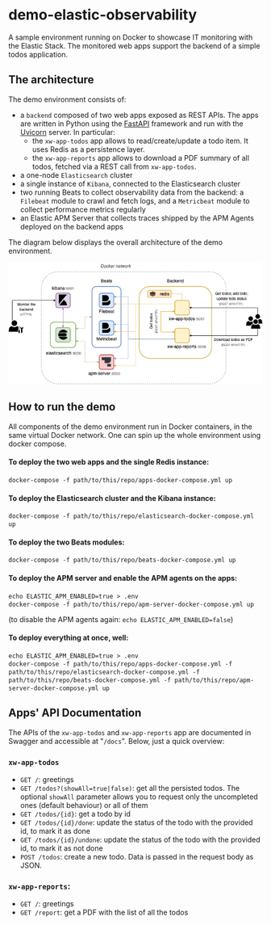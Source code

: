 # demo-elastic-observability
A sample environment running on Docker to showcase IT monitoring with the Elastic Stack. The monitored web apps support the backend of a simple todos application.

## The architecture
The demo environment consists of:
- a `backend` composed of two web apps exposed as REST APIs. The apps are written in Python using the [FastAPI](https://fastapi.tiangolo.com/) framework and run with the [Uvicorn](https://www.uvicorn.org/) server. In particular:
    - the `xw-app-todos` app allows to read/create/update a todo item. It uses Redis as a persistence layer.
    - the `xw-app-reports` app allows to download a PDF summary of all todos, fetched via a REST call from `xw-app-todos`.
- a one-node `Elasticsearch` cluster
- a single instance of `Kibana`, connected to the Elasticsearch cluster
- two running Beats to collect observability data from the backend: a `Filebeat` module to crawl and fetch logs, and a `Metricbeat` module to collect performance metrics regularly
- an Elastic APM Server that collects traces shipped by the APM Agents deployed on the backend apps 

The diagram below displays the overall architecture of the demo environment.

![Architecture Diagram](./docs/demo-observability-elastic-with-apm-diagram.png)

## How to run the demo
All components of the demo environment run in Docker containers, in the same virtual Docker network. One can spin up the whole environment using docker compose.

#### To deploy the two web apps and the single Redis instance: 
```
docker-compose -f path/to/this/repo/apps-docker-compose.yml up
```

#### To deploy the Elasticsearch cluster and the Kibana instance:
```
docker-compose -f path/to/this/repo/elasticsearch-docker-compose.yml up
```

#### To deploy the two Beats modules:
```
docker-compose -f path/to/this/repo/beats-docker-compose.yml up
```

#### To deploy the APM server and enable the APM agents on the apps:
```
echo ELASTIC_APM_ENABLED=true > .env
docker-compose -f path/to/this/repo/apm-server-docker-compose.yml up
```
(to disable the APM agents again: ```echo ELASTIC_APM_ENABLED=false```)

#### To deploy everything at once, well:
```
echo ELASTIC_APM_ENABLED=true > .env
docker-compose -f path/to/this/repo/apps-docker-compose.yml -f path/to/this/repo/elasticsearch-docker-compose.yml -f path/to/this/repo/beats-docker-compose.yml -f path/to/this/repo/apm-server-docker-compose.yml up
```

## Apps' API Documentation
The APIs of the `xw-app-todos` and `xw-app-reports` app are documented in Swagger and accessible at "`/docs`". Below, just a quick overview:

### `xw-app-todos`
- `GET /`: greetings
- `GET /todos?(showAll=true|false)`: get all the persisted todos. The optional `showAll` parameter allows you to request only the uncompleted ones (default behaviour) or all of them
- `GET /todos/{id}`: get a todo by id
- `GET /todos/{id}/done`: update the status of the todo with the provided id, to mark it as done
- `GET /todos/{id}/undone`: update the status of the todo with the provided id, to mark it as not done
- `POST /todos`: create a new todo. Data is passed in the request body as JSON. 

### `xw-app-reports`:
- `GET /`: greetings
- `GET /report`: get a PDF with the list of all the todos